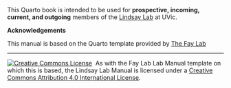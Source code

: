 This Quarto book is intended to be used for **prospective, incoming, current, and outgoing** members of the [Lindsay Lab](https://onlineacademiccommunity.uvic.ca/lindsaylab/) at UVic. 

**Acknowledgements**

This manual is based on the Quarto template provided by [The Fay Lab](https://thefaylab.github.io/lab-manual/)

---

<a rel='license' href='http://creativecommons.org/licenses/by/4.0/'><img alt='Creative Commons License' style='border-width:0' src='https://i.creativecommons.org/l/by/4.0/88x31.png' /></a>&nbsp;&nbsp;As with the Fay Lab Lab Manual template on which this is based, the Lindsay Lab Manual is licensed under a <a rel='license' href='http://creativecommons.org/licenses/by/4.0/'>Creative Commons Attribution 4.0 International License</a>.


